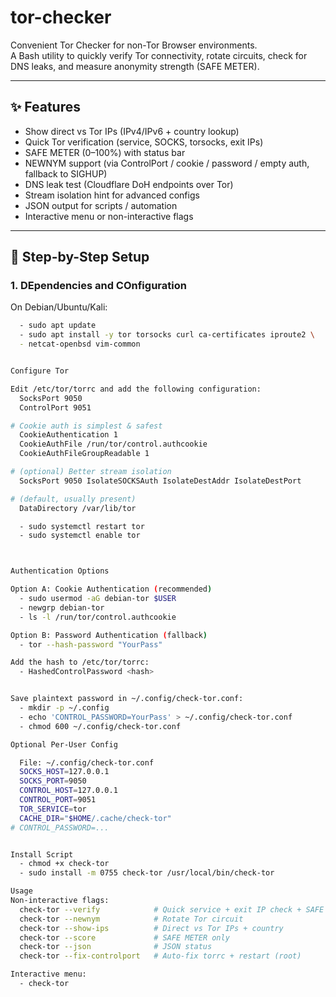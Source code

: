 # tor-checker  
Convenient Tor Checker for non-Tor Browser environments.  
A Bash utility to quickly verify Tor connectivity, rotate circuits, check for DNS leaks, and measure anonymity strength (SAFE METER).

---

## ✨ Features
- Show direct vs Tor IPs (IPv4/IPv6 + country lookup)
- Quick Tor verification (service, SOCKS, torsocks, exit IPs)
- SAFE METER (0–100%) with status bar
- NEWNYM support (via ControlPort / cookie / password / empty auth, fallback to SIGHUP)
- DNS leak test (Cloudflare DoH endpoints over Tor)
- Stream isolation hint for advanced configs
- JSON output for scripts / automation
- Interactive menu or non-interactive flags

---

## 🚀 Step-by-Step Setup

### 1. DEpendencies and COnfiguration
On Debian/Ubuntu/Kali:
```bash
  - sudo apt update
  - sudo apt install -y tor torsocks curl ca-certificates iproute2 \
  - netcat-openbsd vim-common


Configure Tor

Edit /etc/tor/torrc and add the following configuration:
  SocksPort 9050
  ControlPort 9051

# Cookie auth is simplest & safest
  CookieAuthentication 1
  CookieAuthFile /run/tor/control.authcookie
  CookieAuthFileGroupReadable 1

# (optional) Better stream isolation
  SocksPort 9050 IsolateSOCKSAuth IsolateDestAddr IsolateDestPort

# (default, usually present)
  DataDirectory /var/lib/tor

  - sudo systemctl restart tor
  - sudo systemctl enable tor



Authentication Options

Option A: Cookie Authentication (recommended)
  - sudo usermod -aG debian-tor $USER
  - newgrp debian-tor
  - ls -l /run/tor/control.authcookie

Option B: Password Authentication (fallback)
  - tor --hash-password "YourPass"

Add the hash to /etc/tor/torrc:
  - HashedControlPassword <hash>


Save plaintext password in ~/.config/check-tor.conf:
  - mkdir -p ~/.config
  - echo 'CONTROL_PASSWORD=YourPass' > ~/.config/check-tor.conf
  - chmod 600 ~/.config/check-tor.conf

Optional Per-User Config

  File: ~/.config/check-tor.conf
  SOCKS_HOST=127.0.0.1
  SOCKS_PORT=9050
  CONTROL_HOST=127.0.0.1
  CONTROL_PORT=9051
  TOR_SERVICE=tor
  CACHE_DIR="$HOME/.cache/check-tor"
# CONTROL_PASSWORD=...


Install Script
  - chmod +x check-tor
  - sudo install -m 0755 check-tor /usr/local/bin/check-tor

Usage
Non-interactive flags:
  check-tor --verify            # Quick service + exit IP check + SAFE METER
  check-tor --newnym            # Rotate Tor circuit
  check-tor --show-ips          # Direct vs Tor IPs + country
  check-tor --score             # SAFE METER only
  check-tor --json              # JSON status
  check-tor --fix-controlport   # Auto-fix torrc + restart (root)

Interactive menu:
  - check-tor




